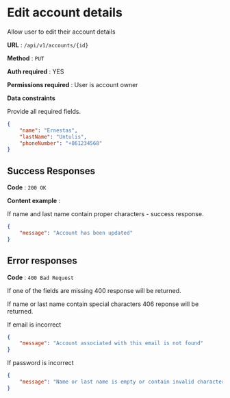 # Edit account details

Allow user to edit their account details

**URL** : `/api/v1/accounts/{id}`

**Method** : `PUT`

**Auth required** : YES

**Permissions required** : User is account owner

**Data constraints**

Provide all required fields.

```json
{
    "name": "Ernestas",
    "lastName": "Untulis",
    "phoneNumber": "+861234568"
}
```

## Success Responses

**Code** : `200 OK`

**Content example** : 

If name and last name contain proper characters - success response.

```json
{
    "message": "Account has been updated"
}
```
## Error responses

**Code** : `400 Bad Request`

If one of the fields are missing 400 response will be returned.

If name or last name contain special characters 406 reponse will be returned.

If email is incorrect

```json
{
    "message": "Account associated with this email is not found"
}
```

If password is incorrect

```json
{
    "message": "Name or last name is empty or contain invalid characters"
}
```

